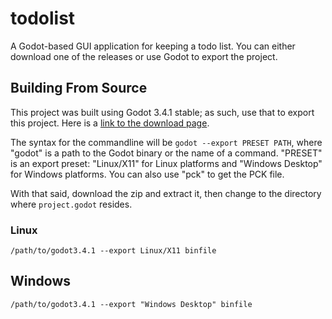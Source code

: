 # todolist

A Godot-based GUI application for keeping a todo list. You can either download one of the releases or use Godot to export the project.

## Building From Source

This project was built using Godot 3.4.1 stable; as such, use that to export this project. Here is a [link to the download page](https://godotengine.org/download).

The syntax for the commandline will be `godot --export PRESET PATH`, where "godot" is a path to the Godot binary or the name of a command. "PRESET" is an export preset: "Linux/X11" for Linux platforms and "Windows Desktop" for Windows platforms. You can also use "pck" to get the PCK file.

With that said, download the zip and extract it, then change to the directory where `project.godot` resides.

### Linux

```shell
/path/to/godot3.4.1 --export Linux/X11 binfile
```

## Windows
```shell
/path/to/godot3.4.1 --export "Windows Desktop" binfile
```
